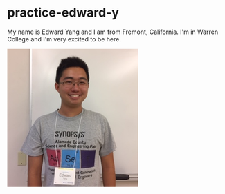 # practice-edward-y
My name is Edward Yang and I am from Fremont, California. I'm in Warren College and I'm very excited to be here.

![me](edward-y.jpg)

